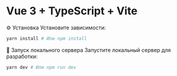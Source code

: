 # Vue 3 + TypeScript + Vite

⚙️ Установка
Установите зависимости:
```bash
yarn install # Или npm install
```

🏃 Запуск локального сервера
Запустите локальный сервер для разработки:
```bash
yarn dev # Или npm run dev
```
